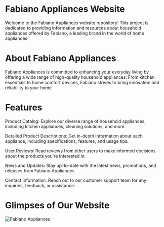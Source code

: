 # Fabiano Appliances Website

Welcome to the Fabiano Appliances website repository! This project is dedicated to providing information and resources about household appliances offered by Fabiano, a leading brand in the world of home appliances.

# About Fabiano Appliances
Fabiano Appliances is committed to enhancing your everyday living by offering a wide range of high-quality household appliances. From kitchen essentials to home comfort devices, Fabiano strives to bring innovation and reliability to your home

# Features
Product Catalog: Explore our diverse range of household appliances, including kitchen appliances, cleaning solutions, and more.

Detailed Product Descriptions: Get in-depth information about each appliance, including specifications, features, and usage tips.

User Reviews: Read reviews from other users to make informed decisions about the products you're interested in.

News and Updates: Stay up-to-date with the latest news, promotions, and releases from Fabiano Appliances.

Contact Information: Reach out to our customer support team for any inquiries, feedback, or assistance.

# Glimpses of Our Website 

![Fabiano Appliances]("https://drive.google.com/file/d/1CZ3ScWRDb6-kEkfTLRBRtexAjQIwfPhj/view?usp=sharing")
